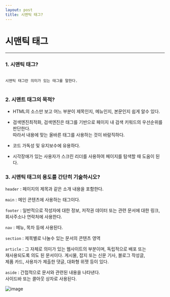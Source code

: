 ```yaml
---
layout: post
title: 시맨틱 태그?
---
```


시맨틱 태그
=======================   
************************

### 1. 시맨틱 태그?   
<pre>
<code>
시맨틱 태그란 의미가 있는 태그를 말한다.   
</code>
</pre>
### 2. 시맨트 태그의 목적?   <br/>

- HTML의 소스만 보고 어느 부분이 제목인지, 메뉴인지, 본문인지 쉽게 알수 있다.   

- 검색엔진최적화, 검색엔진은 태그를 기반으로 페이지 내 검색 키워드의 우선순위를 판단한다.    
따라서 내용에 맞는 올바른 태그를 사용하는 것이 바람직하다.

- 코드 가독성 및 유지보수에 유용하다.   

- 시각장애가 있는 사용자가 스크린 리더를 사용하여 페이지를 탐색할 때 도움이 된다.   

### 3. 시맨틱 태그의 용도를 간단히 기술하시오?   <br/>

`header` : 페이지의 제목과 같은 소개 내용을 포함한다.   

`main` : 메인 콘텐츠에 사용하는 태그이다.   

`footer` : 일반적으로 작성자에 대한 정보, 저작권 데이터 또는 관련 문서에 대한 링크,    
회사주소나 연락처에 사용한다.

`nav` : 메뉴, 목차 등에 사용된다.   

`section` : 제목별로 나눌수 있는 문서의 콘텐츠 영역   

`article` : 그 자체로 의미가 있는 웹사이트의 부분이며, 독립적으로 배포 또는    
재사용되도록 의도 된 문서이다. 게시물, 잡지 또는 신문 기사, 블로그 작성글,    
제품 카드, 사용자가 제출한 댓글, 대화형 위젯 등이 있다.   

`aside` : 간접적으로 문서와 관련된 내용을 나타낸다.   
사이드바 또는 콜아웃 상자로 사용된다.   

![image]({{site.baseurl}}/assets/images/1124/1.JPG)   
